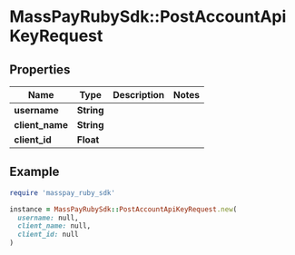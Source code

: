 # MassPayRubySdk::PostAccountApiKeyRequest

## Properties

| Name | Type | Description | Notes |
| ---- | ---- | ----------- | ----- |
| **username** | **String** |  |  |
| **client_name** | **String** |  |  |
| **client_id** | **Float** |  |  |

## Example

```ruby
require 'masspay_ruby_sdk'

instance = MassPayRubySdk::PostAccountApiKeyRequest.new(
  username: null,
  client_name: null,
  client_id: null
)
```

